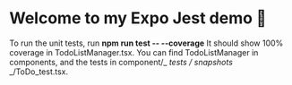 # Welcome to my Expo Jest demo 👋

To run the unit tests, run **npm run test -- --coverage**
It should show 100% coverage in TodoListManager.tsx.
You can find TodoListManager in components, and the tests in component/_ _tests_ _/_ _snapshots_ _/ToDo_test.tsx.